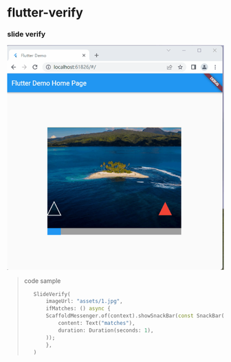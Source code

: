 # flutter-verify
### slide verify

![20220905](./resources/20220905.gif)

> code sample
>
> ```dart
>    SlideVerify(
>        imageUrl: "assets/1.jpg",
>        ifMatches: () async {
>        ScaffoldMessenger.of(context).showSnackBar(const SnackBar(
>            content: Text("matches"),
>            duration: Duration(seconds: 1),
>        ));
>        },
>    )
> ```
